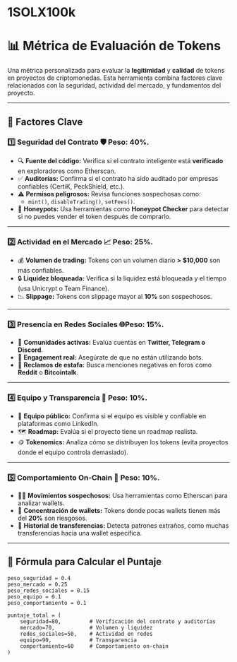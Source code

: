 # 1SOLX100k

# 📊 Métrica de Evaluación de Tokens

Una métrica personalizada para evaluar la **legitimidad** y **calidad** de tokens en proyectos de criptomonedas. Esta herramienta combina factores clave relacionados con la seguridad, actividad del mercado, y fundamentos del proyecto.

---

## 🔑 **Factores Clave**

### 1️⃣ **Seguridad del Contrato** 🛡️  **Peso:** 40%.
- 🔍 **Fuente del código:** Verifica si el contrato inteligente está **verificado** en exploradores como Etherscan.
- ✅ **Auditorías:** Confirma si el contrato ha sido auditado por empresas confiables (CertiK, PeckShield, etc.).
- ⚠️ **Permisos peligrosos:** Revisa funciones sospechosas como:
  - `mint()`, `disableTrading()`, `setFees()`.
- 🚨 **Honeypots:** Usa herramientas como **Honeypot Checker** para detectar si no puedes vender el token después de comprarlo.

---

### 2️⃣ **Actividad en el Mercado** 📈 **Peso:** 25%.
- 💰 **Volumen de trading:** Tokens con un volumen diario **> $10,000** son más confiables.
- 🔒 **Liquidez bloqueada:** Verifica si la liquidez está bloqueada y el tiempo (usa Unicrypt o Team Finance).
- 📉 **Slippage:** Tokens con slippage mayor al **10%** son sospechosos.

---

### 3️⃣ **Presencia en Redes Sociales** 🌐**Peso:** 15%.
- 📢 **Comunidades activas:** Evalúa cuentas en **Twitter, Telegram o Discord**.
- 🤖 **Engagement real:** Asegúrate de que no están utilizando bots.
- 🛑 **Reclamos de estafa:** Busca menciones negativas en foros como **Reddit** o **Bitcointalk**.

---

### 4️⃣ **Equipo y Transparencia** 👥 **Peso:** 10%.
- 👤 **Equipo público:** Confirma si el equipo es visible y confiable en plataformas como LinkedIn.
- 🗺️ **Roadmap:** Evalúa si el proyecto tiene un roadmap realista.
- 🪙 **Tokenomics:** Analiza cómo se distribuyen los tokens (evita proyectos donde el equipo controla demasiado).

---

### 5️⃣ **Comportamiento On-Chain** 🔗 **Peso:** 10%.
- 🕵️‍♂️ **Movimientos sospechosos:** Usa herramientas como Etherscan para analizar wallets.
- 💼 **Concentración de wallets:** Tokens donde pocas wallets tienen más del **20%** son riesgosos.
- 📜 **Historial de transferencias:** Detecta patrones extraños, como muchas transferencias hacia una wallet específica.

---

## 🧮 **Fórmula para Calcular el Puntaje**

```
peso_seguridad = 0.4
peso_mercado = 0.25
peso_redes_sociales = 0.15
peso_equipo = 0.1
peso_comportamiento = 0.1
    
puntaje_total = (
    seguridad=80,         # Verificación del contrato y auditorías
    mercado=70,           # Volumen y liquidez
    redes_sociales=50,    # Actividad en redes
    equipo=90,            # Transparencia
    comportamiento=60     # Comportamiento on-chain
)

```
